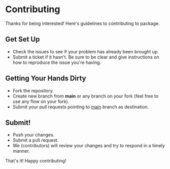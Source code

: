 # Contributing

Thanks for being interested! Here's guidelines to contributing to package.

## Get Set Up
- Check the issues to see if your problem has already been brought up.
- Submit a ticket if it hasn't. Be sure to be clear and give instructions on how to reproduce the issue you're having.

## Getting Your Hands Dirty
- Fork the repository.
- Create new branch from **main** or any branch on your fork (feel free to use any flow on your fork).
- Submit your pull requests pointing to [main](https://github.com/Codomari/journey/tree/main) branch as destination.

## Submit!
- Push your changes.
- Submit a pull request.
- We (contributors) will review your changes and try to respond in a timely manner.

That's it!
Happy contributing!
